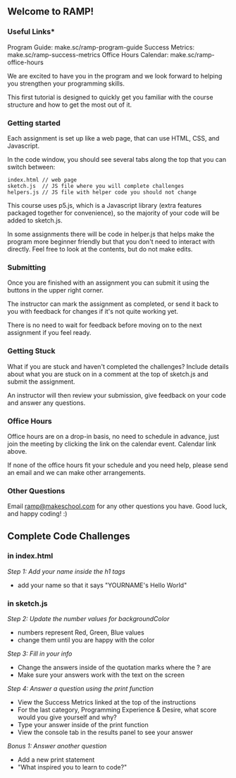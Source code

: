## Welcome to RAMP!

### Useful Links*
Program Guide: make.sc/ramp-program-guide
Success Metrics: make.sc/ramp-success-metrics
Office Hours Calendar: make.sc/ramp-office-hours

We are excited to have you in the program and we look forward to helping you strengthen your programming skills.

This first tutorial is designed to quickly get you familiar with the course structure and how to get the most out of it.

### Getting started
Each assignment is set up like a web page, that can use HTML, CSS, and Javascript.

In the code window, you should see several tabs along the top that you can switch between:
```
index.html // web page
sketch.js  // JS file where you will complete challenges
helpers.js // JS file with helper code you should not change
```

This course uses p5.js, which is a Javascript library (extra features packaged together for convenience), so the majority of your code will be added to sketch.js.

In some assignments there will be code in helper.js that helps make the program more beginner friendly but that you don't need to interact with directly. Feel free to look at the contents, but do not make edits.

### Submitting
Once you are finished with an assignment you can submit it using the buttons in the upper right corner.

The instructor can mark the assignment as completed,  or send it back to you with feedback for changes if it's not quite working yet.

There is no need to wait for feedback before moving on to the next assignment if you feel ready.

### Getting Stuck
What if you are stuck and haven't completed the challenges? Include details about what you are stuck on in a comment at the top of sketch.js and submit the assignment.

An instructor will then review your submission, give feedback on your code and answer any questions.

### Office Hours
Office hours are on a drop-in basis, no need to schedule in advance, just join the meeting by clicking the link on the calendar event. Calendar link above.

If none of the office hours fit your schedule and you need help, please send an email and we can make other arrangements.

### Other Questions
Email ramp@makeschool.com for any other questions you have. Good luck, and happy coding! :)


## Complete Code Challenges
### in index.html
*Step 1: Add your name inside the h1 tags*
- add your name so that it says "YOURNAME's Hello World"

### in sketch.js
*Step 2: Update the number values for backgroundColor*
- numbers represent Red, Green, Blue values
- change them until you are happy with the color

*Step 3: Fill in your info*
- Change the answers inside of the quotation marks where the ? are
- Make sure your answers work with the text on the screen

*Step 4: Answer a question using the print function*
- View the Success Metrics linked at the top of the instructions
- For the last category, Programming Experience & Desire, what score would you give yourself and why?
- Type your answer inside of the print function
- View the console tab in the results panel to see your answer

*Bonus 1: Answer another question*
- Add a new print statement
- "What inspired you to learn to code?"

